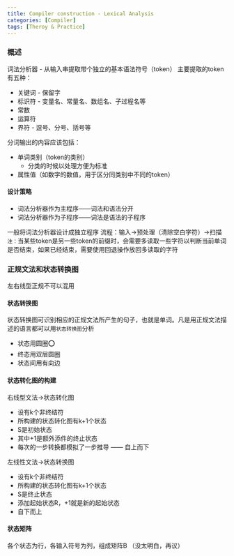 ```yaml
---
title: Compiler construction - Lexical Analysis
categories: [Compiler]
tags: [Theroy & Practice]
---
```


### 概述
词法分析器 - 从输入串提取带个独立的基本语法符号（token）
主要提取的token有五种：
- 关键词 - 保留字
- 标识符 - 变量名、常量名、数组名、子过程名等
- 常数
- 运算符
- 界符 - 逗号、分号、括号等

<!--more-->

分词输出的内容应该包括：
- 单词类别（token的类别）
	- 分类的时候以处理方便为标准
- 属性值（如数字的数值，用于区分同类别中不同的token）

#### 设计策略
 - 词法分析器作为主程序——词法和语法分开
 - 词法分析器作为子程序——词法是语法的子程序

一般将词法分析器设计成独立程序
流程：输入->预处理（清除空白字符）->扫描
`注：`当某些token是另一些token的前缀时，会需要多读取一些字符以判断当前单词是否结束，如果已经结束，需要使用回退操作放回多读取的字符

### 正规文法和状态转换图
左右线型正规不可以混用

#### 状态转换图
状态转换图可识别相应的正规文法所产生的句子，也就是单词。凡是用正规文法描述的语言都可以用`状态转换图`分析
 - 状态用圆圈⭕️
 - 终态用双层圆圈
 - 状态间用有向边

#### 状态转化图的构建
右线型文法->状态转化图
 - 设有k个非终结符
 - 所构建的状态转化图有k+1个状态
 - S是初始状态
 - 其中+1是额外添件的终止状态
 - 每次的一步转换都模拟了一步推导 —— 自上而下

左线性文法->状态转换图
 - 设有k个非终结符
 - 所构建的状态转化图有k+1个状态
 - S是终止状态
 - 添加起始状态R，+1就是新的起始状态
 - 自下而上

#### 状态矩阵
各个状态为行，各输入符号为列，组成矩阵B
（没太明白，再议）



 

